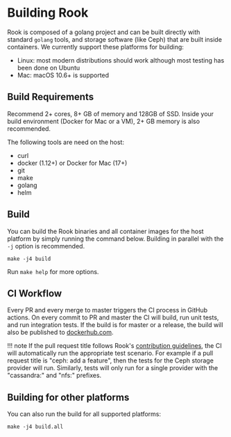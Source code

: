 # Building Rook

Rook is composed of a golang project and can be built directly with standard `golang` tools,
and storage software (like Ceph) that are built inside containers. We currently support
these platforms for building:

* Linux: most modern distributions should work although most testing has been done on Ubuntu
* Mac: macOS 10.6+ is supported

## Build Requirements

Recommend 2+ cores, 8+ GB of memory and 128GB of SSD. Inside your build environment (Docker for Mac or a VM), 2+ GB memory is also recommended.

The following tools are need on the host:

* curl
* docker (1.12+) or Docker for Mac (17+)
* git
* make
* golang
* helm

## Build

You can build the Rook binaries and all container images for the host platform by simply running the
command below. Building in parallel with the `-j` option is recommended.

```console
make -j4 build
```

Run `make help` for more options.

## CI Workflow

Every PR and every merge to master triggers the CI process in GitHub actions.
On every commit to PR and master the CI will build, run unit tests, and run integration tests.
If the build is for master or a release, the build will also be published to
[dockerhub.com](https://cloud.docker.com/u/rook/repository/list).

!!! note
    If the pull request title follows Rook's [contribution guidelines](https://rook.io/docs/rook/latest/Contributing/development-flow/#commit-structure), the CI will automatically run the appropriate test scenario. For example if a pull request title is "ceph: add a feature", then the tests for the Ceph storage provider will run. Similarly, tests will only run for a single provider with the "cassandra:" and "nfs:" prefixes.

## Building for other platforms

You can also run the build for all supported platforms:

```console
make -j4 build.all
```
